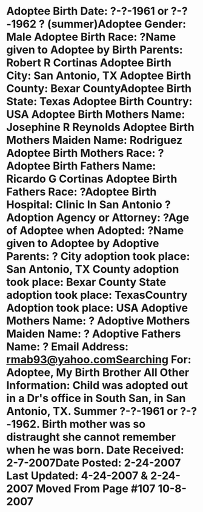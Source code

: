 # Adoptee Birth Date: ?-?-1961 or ?-?-1962 ? (summer)Adoptee Gender: Male Adoptee Birth Race: ?Name given to Adoptee by Birth Parents: Robert R Cortinas Adoptee Birth City: San Antonio, TX Adoptee Birth County: Bexar CountyAdoptee Birth State: Texas Adoptee Birth Country: USA Adoptee Birth Mothers Name: Josephine R Reynolds Adoptee Birth Mothers Maiden Name: Rodriguez Adoptee Birth Mothers Race: ?Adoptee Birth Fathers Name: Ricardo G Cortinas Adoptee Birth Fathers Race: ?Adoptee Birth Hospital: Clinic In San Antonio ?Adoption Agency or Attorney: ?Age of Adoptee when Adopted: ?Name given to Adoptee by Adoptive Parents: ? City adoption took place: San Antonio, TX County adoption took place: Bexar County State adoption took place: TexasCountry Adoption took place: USA Adoptive Mothers Name: ? Adoptive Mothers Maiden Name: ? Adoptive Fathers Name: ? Email Address: rmab93@yahoo.comSearching For: Adoptee, My Birth Brother All Other Information: Child was adopted out in a Dr's office in South San, in San Antonio, TX. Summer ?-?-1961 or ?-?-1962. Birth mother was so distraught she cannot remember when he was born. Date Received: 2-7-2007Date Posted: 2-24-2007 Last Updated: 4-24-2007 & 2-24-2007 Moved From Page #107 10-8-2007